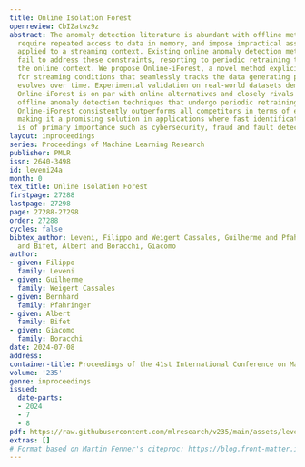 ```yaml
---
title: Online Isolation Forest
openreview: CbIZatwz9z
abstract: The anomaly detection literature is abundant with offline methods, which
  require repeated access to data in memory, and impose impractical assumptions when
  applied to a streaming context. Existing online anomaly detection methods also generally
  fail to address these constraints, resorting to periodic retraining to adapt to
  the online context. We propose Online-iForest, a novel method explicitly designed
  for streaming conditions that seamlessly tracks the data generating process as it
  evolves over time. Experimental validation on real-world datasets demonstrated that
  Online-iForest is on par with online alternatives and closely rivals state-of-the-art
  offline anomaly detection techniques that undergo periodic retraining. Notably,
  Online-iForest consistently outperforms all competitors in terms of efficiency,
  making it a promising solution in applications where fast identification of anomalies
  is of primary importance such as cybersecurity, fraud and fault detection.
layout: inproceedings
series: Proceedings of Machine Learning Research
publisher: PMLR
issn: 2640-3498
id: leveni24a
month: 0
tex_title: Online Isolation Forest
firstpage: 27288
lastpage: 27298
page: 27288-27298
order: 27288
cycles: false
bibtex_author: Leveni, Filippo and Weigert Cassales, Guilherme and Pfahringer, Bernhard
  and Bifet, Albert and Boracchi, Giacomo
author:
- given: Filippo
  family: Leveni
- given: Guilherme
  family: Weigert Cassales
- given: Bernhard
  family: Pfahringer
- given: Albert
  family: Bifet
- given: Giacomo
  family: Boracchi
date: 2024-07-08
address:
container-title: Proceedings of the 41st International Conference on Machine Learning
volume: '235'
genre: inproceedings
issued:
  date-parts:
  - 2024
  - 7
  - 8
pdf: https://raw.githubusercontent.com/mlresearch/v235/main/assets/leveni24a/leveni24a.pdf
extras: []
# Format based on Martin Fenner's citeproc: https://blog.front-matter.io/posts/citeproc-yaml-for-bibliographies/
---
```

